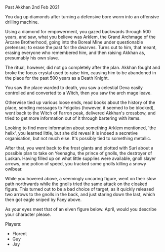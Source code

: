 Past Akkhan
2nd Feb 2021

You dug up diamonds after turning a defensive bore worm into an offensive drilling machine.

Using a diamond for empowerment, you gazed backwards through 500 years, and saw, what you believe was Arklem, the Grand Archmage of the Arcane Brotherhood, going into the Boreal Mine under questionable pretenses; to erase the past for the dwarves. Turns out to him, that meant, erasing everyone who remembered him, and then raising Akkhan as, presumably his own slave.

The ritual, however, did not go completely after the plan. Akkhan fought and broke the focus crystal used to raise him, causing him to be abandoned in the place for the past 500 years as a Death Knight.

You saw the place warded to death, you saw a celestial Deva easily controlled and converted to a Witch, then you saw the arch mage leave.

Otherwise tied up various loose ends, read books about the history of the place, sending messages to Felgolos (however, it seemed to be blocked), went back to the Witch of Farron peak, delivered Akkhan's crossbow, and tried to get more information out of it through bartering with items.

Looking to find more information about something Arklem mentioned, 'the helix', you learned little, but she did reveal it is indeed a secretive organisation, but not much else. It's possibly tied to something metallic.

After that, you went back to the frost giants and plotted with Suri about a possible plan to take on Yeenaghu, the prince of gnolls, the destroyer of Luskan. Having filled up on what little supplies were available, gnoll slayer arrows, one potion of speed, you tracked some gnolls killing a snowy owlbear.

While you hovered above, a seemingly uncaring figure, went on their slow path northwards while the gnolls tried the same attack on the cloaked figure. This turned out to be a bad choice of target, as it quickly released two arrows to the gnolls in the back, and just staring down the last, which then got eagle sniped by Faey above.

As your eyes meet that of an elven figure below. April, would you describe your character please.


Players:
- Florent
- Guy
- Jay
